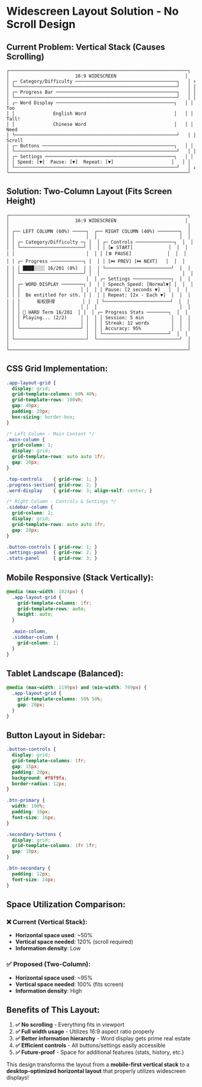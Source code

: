 # Widescreen Layout Solution - No Scroll Design

## Current Problem: Vertical Stack (Causes Scrolling)

```
┌─────────────────────────────────────────────────────────────────┐
│                        16:9 WIDESCREEN                         │
│ ┌─ Category/Difficulty ─────────────────────────────────────┐   │ ↑
│ └───────────────────────────────────────────────────────────┘   │ │
│ ┌─ Progress Bar ────────────────────────────────────────────┐   │ │
│ └───────────────────────────────────────────────────────────┘   │ │
│ ┌─ Word Display ───────────────────────────────────────────┐   │ │ Too
│ │              English Word                                │   │ │ Tall!
│ │              Chinese Word                                │   │ │ Need
│ └───────────────────────────────────────────────────────────┘   │ │ Scroll
│ ┌─ Buttons ────────────────────────────────────────────────┐   │ │
│ └───────────────────────────────────────────────────────────┘   │ │
│ ┌─ Settings ───────────────────────────────────────────────┐   │ │
│ │ Speed: [▼]  Pause: [▼]  Repeat: [▼]                     │   │ │
│ └───────────────────────────────────────────────────────────┘   │ ↓
└─────────────────────────────────────────────────────────────────┘
```

## Solution: Two-Column Layout (Fits Screen Height)

```
┌─────────────────────────────────────────────────────────────────┐
│                        16:9 WIDESCREEN                         │
│                                                                 │
│ ┌── LEFT COLUMN (60%) ─────┐  ┌── RIGHT COLUMN (40%) ────────┐  │
│ │                          │  │                              │  │
│ │ ┌─ Category/Difficulty ─┐ │  │ ┌─ Controls ──────────────┐  │  │
│ │ └───────────────────────┘ │  │ │ [▶️ START]             │  │  │
│ │                          │  │ │ [⏸️ PAUSE]             │  │  │
│ │ ┌─ Progress ────────────┐ │  │ │ [⏮️ PREV] [⏭️ NEXT]   │  │  │
│ │ │ ████░░░░ 16/201 (8%)  │ │  │ └────────────────────────┘  │  │
│ │ └───────────────────────┘ │  │                              │  │
│ │                          │  │ ┌─ Settings ──────────────┐  │  │
│ │ ┌─ WORD DISPLAY ────────┐ │  │ │ Speech Speed: [Normal▼] │  │  │
│ │ │                      │ │  │ │ Pause: [2 seconds ▼]   │  │  │
│ │ │  Be entitled for sth. │ │  │ │ Repeat: [2x - Each ▼]  │  │  │
│ │ │      有权获得          │ │  │ └────────────────────────┘  │  │
│ │ │                      │ │  │                              │  │
│ │ │ 🔴 HARD Term 16/201  │ │  │ ┌─ Progress Stats ────────┐  │  │
│ │ │ Playing... (2/2)     │ │  │ │ Session: 5 min          │  │  │
│ │ │                      │ │  │ │ Streak: 12 words        │  │  │
│ │ └──────────────────────┘ │  │ │ Accuracy: 95%           │  │  │
│ │                          │  │ └────────────────────────┘  │  │
│ └──────────────────────────┘  └──────────────────────────────┘  │
│                                                                 │
└─────────────────────────────────────────────────────────────────┘
```

## CSS Grid Implementation:

```css
.app-layout-grid {
  display: grid;
  grid-template-columns: 60% 40%;
  grid-template-rows: 100vh;
  gap: 40px;
  padding: 20px;
  box-sizing: border-box;
}

/* Left Column - Main Content */
.main-column {
  grid-column: 1;
  display: grid;
  grid-template-rows: auto auto 1fr;
  gap: 20px;
}

.top-controls    { grid-row: 1; }
.progress-section{ grid-row: 2; }  
.word-display    { grid-row: 3; align-self: center; }

/* Right Column - Controls & Settings */
.sidebar-column {
  grid-column: 2;
  display: grid;
  grid-template-rows: auto auto 1fr;
  gap: 20px;
}

.button-controls { grid-row: 1; }
.settings-panel  { grid-row: 2; }
.stats-panel     { grid-row: 3; }
```

## Mobile Responsive (Stack Vertically):

```css
@media (max-width: 1024px) {
  .app-layout-grid {
    grid-template-columns: 1fr;
    grid-template-rows: auto;
    height: auto;
  }
  
  .main-column,
  .sidebar-column {
    grid-column: 1;
  }
}
```

## Tablet Landscape (Balanced):

```css
@media (max-width: 1199px) and (min-width: 769px) {
  .app-layout-grid {
    grid-template-columns: 50% 50%;
    gap: 20px;
  }
}
```

## Button Layout in Sidebar:

```css
.button-controls {
  display: grid;
  grid-template-columns: 1fr;
  gap: 15px;
  padding: 20px;
  background: #f8f9fa;
  border-radius: 12px;
}

.btn-primary {
  width: 100%;
  padding: 16px;
  font-size: 16px;
}

.secondary-buttons {
  display: grid;
  grid-template-columns: 1fr 1fr;
  gap: 10px;
}

.btn-secondary {
  padding: 12px;
  font-size: 14px;
}
```

## Space Utilization Comparison:

### ❌ Current (Vertical Stack):
- **Horizontal space used**: ~50%
- **Vertical space needed**: 120% (scroll required)
- **Information density**: Low

### ✅ Proposed (Two-Column):
- **Horizontal space used**: ~95%
- **Vertical space needed**: 100% (fits screen)  
- **Information density**: High

## Benefits of This Layout:

1. **✅ No scrolling** - Everything fits in viewport
2. **✅ Full width usage** - Utilizes 16:9 aspect ratio properly
3. **✅ Better information hierarchy** - Word display gets prime real estate
4. **✅ Efficient controls** - All buttons/settings easily accessible
5. **✅ Future-proof** - Space for additional features (stats, history, etc.)

This design transforms the layout from a **mobile-first vertical stack** to a **desktop-optimized horizontal layout** that properly utilizes widescreen displays!